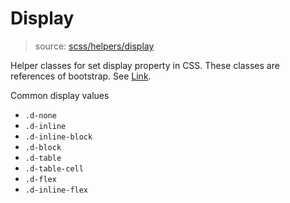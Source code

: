 # Display
> source:  [scss/helpers/display](../../src/scss/helpers/_display.scss)

Helper classes for set display property in CSS. These classes are references of bootstrap. See [Link](https://getbootstrap.com/docs/4.0/utilities/display/).

Common display values
- `.d-none`
- `.d-inline`
- `.d-inline-block`
- `.d-block`
- `.d-table`
- `.d-table-cell`
- `.d-flex`
- `.d-inline-flex`
